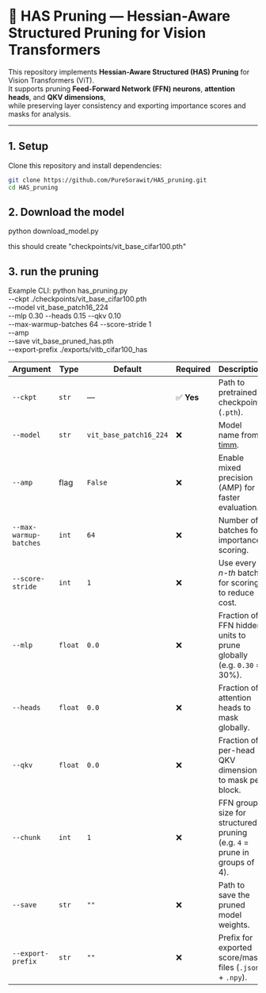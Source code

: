 # 🧩 HAS Pruning — Hessian-Aware Structured Pruning for Vision Transformers

This repository implements **Hessian-Aware Structured (HAS) Pruning** for Vision Transformers (ViT).  
It supports pruning **Feed-Forward Network (FFN) neurons**, **attention heads**, and **QKV dimensions**,  
while preserving layer consistency and exporting importance scores and masks for analysis.

---

## 1. Setup

Clone this repository and install dependencies:

```bash
git clone https://github.com/PureSorawit/HAS_pruning.git
cd HAS_pruning
```

## 2. Download the model

python download_model.py

this should create "checkpoints/vit_base_cifar100.pth"

## 3. run the pruning

Example CLI: 
python has_pruning.py \
  --ckpt ./checkpoints/vit_base_cifar100.pth \
  --model vit_base_patch16_224 \
  --mlp 0.30 --heads 0.15 --qkv 0.10 \
  --max-warmup-batches 64 --score-stride 1 \
  --amp \
  --save vit_base_pruned_has.pth \
  --export-prefix ./exports/vitb_cifar100_has



| Argument               | Type    | Default                | Required  | Description                                                              |
| ---------------------- | ------- | ---------------------- | --------- | ------------------------------------------------------------------------ |
| `--ckpt`               | `str`   | —                      | ✅ **Yes** | Path to pretrained checkpoint (`.pth`).                                  |
| `--model`              | `str`   | `vit_base_patch16_224` | ❌         | Model name from [timm](https://huggingface.co/docs/timm/).               |
| `--amp`                | flag    | `False`                | ❌         | Enable mixed precision (AMP) for faster evaluation.                      |
| `--max-warmup-batches` | `int`   | `64`                   | ❌         | Number of batches for importance scoring.                                |
| `--score-stride`       | `int`   | `1`                    | ❌         | Use every *n-th* batch for scoring to reduce cost.                       |
| `--mlp`                | `float` | `0.0`                  | ❌         | Fraction of FFN hidden units to prune globally (e.g. `0.30` = 30%).      |
| `--heads`              | `float` | `0.0`                  | ❌         | Fraction of attention heads to mask globally.                            |
| `--qkv`                | `float` | `0.0`                  | ❌         | Fraction of per-head QKV dimensions to mask per block.                   |
| `--chunk`              | `int`   | `1`                    | ❌         | FFN group size for structured pruning (e.g. `4` = prune in groups of 4). |
| `--save`               | `str`   | `""`                   | ❌         | Path to save the pruned model weights.                                   |
| `--export-prefix`      | `str`   | `""`                   | ❌         | Prefix for exported score/mask files (`.json` + `.npy`).                 |
